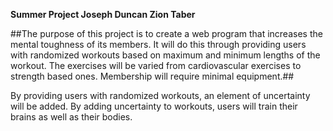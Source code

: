 **Summer Project 
Joseph Duncan 
Zion Taber**

##The purpose of this project is to create a web program that increases the mental toughness of its members. 
It will do this through  providing users with randomized workouts based on maximum and minimum lengths of the workout.
The exercises will be varied from cardiovascular exercises to strength based ones. Membership will require minimal equipment.##

By providing users with randomized workouts, an element of uncertainty will be added. 
By adding uncertainty to workouts, users will train their brains as well as their bodies.

